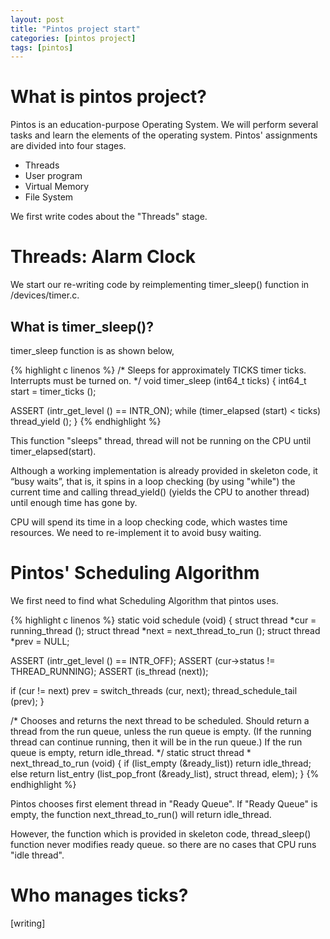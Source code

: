 ```yaml
---
layout: post
title: "Pintos project start"
categories: [pintos project]
tags: [pintos]
---
```


# What is pintos project?

Pintos is an education-purpose Operating System.
We will perform several tasks and learn the elements of the operating system.
Pintos' assignments are divided into four stages. 

* Threads
* User program
* Virtual Memory
* File System

We first write codes about the "Threads" stage.

# Threads: Alarm Clock

We start our re-writing code by reimplementing timer_sleep() function in /devices/timer.c.

## What is timer_sleep()?

timer_sleep function is as shown below,


{% highlight c linenos %}
/* Sleeps for approximately TICKS timer ticks.  Interrupts must
   be turned on. */
void
timer_sleep (int64_t ticks) 
{
  int64_t start = timer_ticks ();

  ASSERT (intr_get_level () == INTR_ON);
  while (timer_elapsed (start) < ticks) 
    thread_yield ();
}
{% endhighlight %}

This function "sleeps" thread, thread will not be running on the CPU until 
timer_elapsed(start).  

Although a working implementation is already provided in skeleton code, it “busy waits”, 
that is, it spins in a loop checking (by using "while") the current time
and calling thread_yield() (yields the CPU to another thread) until enough time has gone by.

CPU will spend its time in a loop checking code, which wastes time resources.
We need to re-implement it to avoid busy waiting.

# Pintos' Scheduling Algorithm

We first need to find what Scheduling Algorithm that pintos uses.



{% highlight c linenos %}
static void
schedule (void) 
{
  struct thread *cur = running_thread ();
  struct thread *next = next_thread_to_run ();
  struct thread *prev = NULL;

  ASSERT (intr_get_level () == INTR_OFF);
  ASSERT (cur->status != THREAD_RUNNING);
  ASSERT (is_thread (next));

  if (cur != next)
    prev = switch_threads (cur, next);
  thread_schedule_tail (prev);
}


/* Chooses and returns the next thread to be scheduled.  Should
   return a thread from the run queue, unless the run queue is
   empty.  (If the running thread can continue running, then it
   will be in the run queue.)  If the run queue is empty, return
   idle_thread. */
static struct thread *
next_thread_to_run (void) 
{
  if (list_empty (&ready_list))
    return idle_thread;
  else
    return list_entry (list_pop_front (&ready_list), struct thread, elem);
}
{% endhighlight %}

Pintos chooses first element thread in "Ready Queue".
If "Ready Queue" is empty, the function next_thread_to_run() will return idle_thread.

However, the function which is provided in skeleton code, thread_sleep() function never modifies ready queue. so there are no cases that CPU runs "idle thread".

# Who manages ticks?

[writing]






